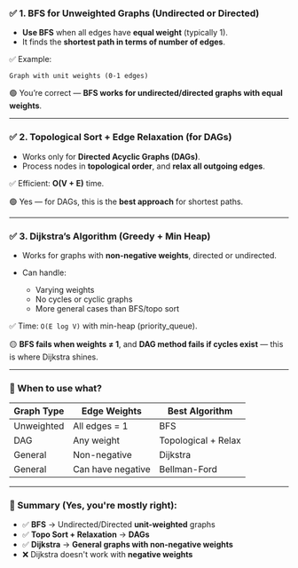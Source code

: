 ### ✅ 1. **BFS for Unweighted Graphs (Undirected or Directed)**

* **Use BFS** when all edges have **equal weight** (typically 1).
* It finds the **shortest path in terms of number of edges**.

✅ Example:

```text
Graph with unit weights (0-1 edges)
```

🟢 You’re correct — **BFS works for undirected/directed graphs with equal weights**.

---

### ✅ 2. **Topological Sort + Edge Relaxation (for DAGs)**

* Works only for **Directed Acyclic Graphs (DAGs)**.
* Process nodes in **topological order**, and **relax all outgoing edges**.

✅ Efficient: **O(V + E)** time.

🟢 Yes — for DAGs, this is the **best approach** for shortest paths.

---

### ✅ 3. **Dijkstra’s Algorithm (Greedy + Min Heap)**

* Works for graphs with **non-negative weights**, directed or undirected.
* Can handle:

  * Varying weights
  * No cycles or cyclic graphs
  * More general cases than BFS/topo sort

✅ Time: `O(E log V)` with min-heap (priority\_queue).

🟡 **BFS fails when weights ≠ 1**, and **DAG method fails if cycles exist** — this is where Dijkstra shines.

---

### 🔴 When to use what?

| Graph Type | Edge Weights      | Best Algorithm      |
| ---------- | ----------------- | ------------------- |
| Unweighted | All edges = 1     | BFS                 |
| DAG        | Any weight        | Topological + Relax |
| General    | Non-negative      | Dijkstra            |
| General    | Can have negative | Bellman-Ford        |

---

### 🧠 Summary (Yes, you're mostly right):

* ✅ **BFS** → Undirected/Directed **unit-weighted** graphs
* ✅ **Topo Sort + Relaxation** → **DAGs**
* ✅ **Dijkstra** → **General graphs with non-negative weights**
* ❌ Dijkstra doesn't work with **negative weights**


